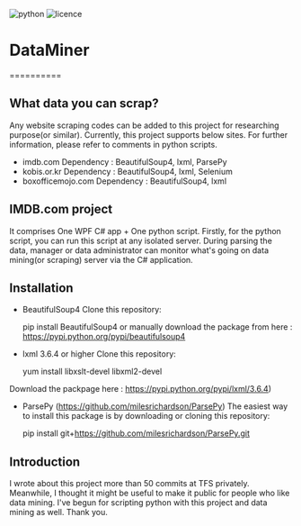![python](https://img.shields.io/badge/python-3.x-blue.svg)
![licence](https://img.shields.io/badge/License-Apache2.0-blue.svg)

# DataMiner
==========

What data you can scrap?
------------
Any website scraping codes can be added to this project for researching purpose(or similar). 
Currently, this project supports below sites. For further information, please refer to comments in python scripts.
* imdb.com
Dependency : BeautifulSoup4, lxml, ParsePy
* kobis.or.kr
Dependency : BeautifulSoup4, lxml, Selenium
* boxofficemojo.com
Dependency : BeautifulSoup4, lxml

IMDB.com project
------------
It comprises One WPF C# app + One python script.
Firstly, for the python script, you can run this script at any isolated server.
During parsing the data, manager or data administrator can monitor what's going on data mining(or scraping) server via the C# application.

Installation
------------
* BeautifulSoup4
Clone this repository:

    pip install BeautifulSoup4
or manually download the package from here : 
https://pypi.python.org/pypi/beautifulsoup4

* lxml 3.6.4 or higher
Clone this repository:

    yum install libxslt-devel libxml2-devel
    
Download the packpage here : 
    https://pypi.python.org/pypi/lxml/3.6.4)

* ParsePy (https://github.com/milesrichardson/ParsePy)
The easiest way to install this package is by downloading or
cloning this repository:

    pip install git+https://github.com/milesrichardson/ParsePy.git
    
Introduction
------------
I wrote about this project more than 50 commits at TFS privately.
Meanwhile, I thought it might be useful to make it public for people who like data mining.
I've begun for scripting python with this project and data mining as well.
Thank you.
